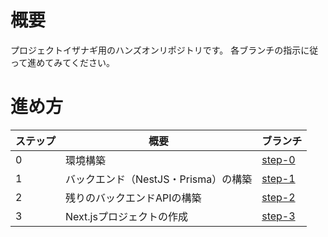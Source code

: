 # 概要
プロジェクトイザナギ用のハンズオンリポジトリです。
各ブランチの指示に従って進めてみてください。


# 進め方

| ステップ | 概要 | ブランチ |
| ------------- | ------------- | ------------- |
| 0  | 環境構築  | [step-0](https://github.com/Shuichiro-T/pj-izanagi-hands-on/tree/step-0) |
| 1  | バックエンド（NestJS・Prisma）の構築  | [step-1](https://github.com/Shuichiro-T/pj-izanagi-hands-on/tree/step-1) |
| 2  | 残りのバックエンドAPIの構築  | [step-2](https://github.com/Shuichiro-T/pj-izanagi-hands-on/tree/step-2) |
| 3  | Next.jsプロジェクトの作成  | [step-3](https://github.com/Shuichiro-T/pj-izanagi-hands-on/tree/step-3) |
